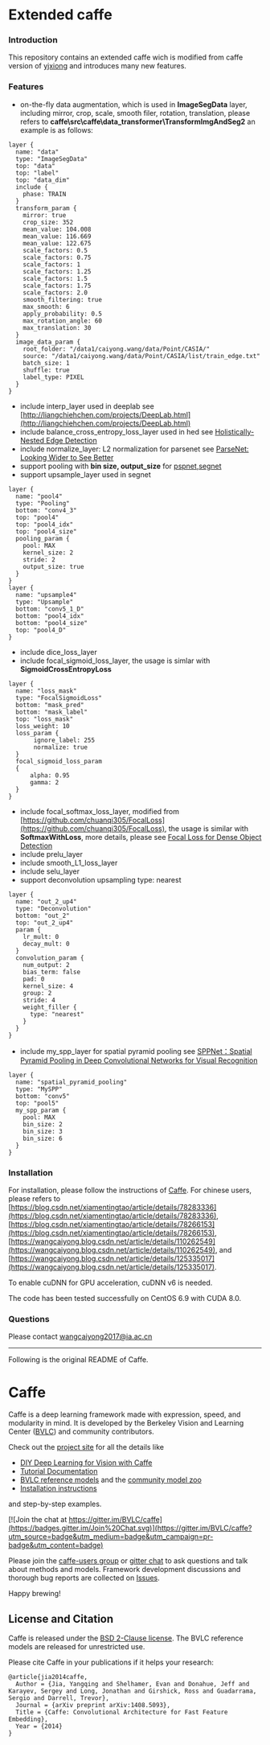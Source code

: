# Extended caffe 

### Introduction
This repository contains an extended caffe wich is modified from caffe version of [yjxiong](https://github.com/yjxiong/caffe/tree/mem) and introduces many new features.   

### Features
-  on-the-fly data augmentation, which is used in **ImageSegData** layer, including mirror, crop, scale, smooth filer, rotation, translation, please refers to **caffe\src\caffe\data_transformer\TransformImgAndSeg2**
an example is as follows:
```
layer {
  name: "data"
  type: "ImageSegData"
  top: "data"
  top: "label"
  top: "data_dim"
  include {
    phase: TRAIN
  }
  transform_param {
    mirror: true
    crop_size: 352
    mean_value: 104.008
    mean_value: 116.669
    mean_value: 122.675
    scale_factors: 0.5
    scale_factors: 0.75
    scale_factors: 1
    scale_factors: 1.25
    scale_factors: 1.5
    scale_factors: 1.75
    scale_factors: 2.0
	smooth_filtering: true
	max_smooth: 6
	apply_probability: 0.5
	max_rotation_angle: 60
	max_translation: 30
  }
  image_data_param {
    root_folder: "/data1/caiyong.wang/data/Point/CASIA/"
    source: "/data1/caiyong.wang/data/Point/CASIA/list/train_edge.txt"
    batch_size: 1
    shuffle: true
    label_type: PIXEL
  }
}
```
- include interp_layer used in deeplab
see  [http://liangchiehchen.com/projects/DeepLab.html](http://liangchiehchen.com/projects/DeepLab.html)
- include balance_cross_entropy_loss_layer used in hed
see [Holistically-Nested Edge Detection](https://github.com/s9xie/hed)
- include normalize_layer: L2 normalization for parsenet
see [ParseNet: Looking Wider to See Better](https://arxiv.org/abs/1506.04579)
- support pooling with **bin size, output_size** for [pspnet](https://github.com/hszhao/PSPNet),[segnet](http://mi.eng.cam.ac.uk/projects/segnet/)
- support upsample_layer used in segnet
````
layer {
  name: "pool4"
  type: "Pooling"
  bottom: "conv4_3"
  top: "pool4"
  top: "pool4_idx"
  top: "pool4_size"
  pooling_param {
    pool: MAX
    kernel_size: 2
    stride: 2
	output_size: true
  }
}
layer {
  name: "upsample4"
  type: "Upsample"
  bottom: "conv5_1_D"
  bottom: "pool4_idx"
  bottom: "pool4_size"
  top: "pool4_D"
}
```` 
- include dice_loss_layer
- include focal_sigmoid_loss_layer, the usage is simlar with **SigmoidCrossEntropyLoss** 
```
layer {
  name: "loss_mask"
  type: "FocalSigmoidLoss"
  bottom: "mask_pred"
  bottom: "mask_label"
  top: "loss_mask"
  loss_weight: 10
  loss_param {
       ignore_label: 255
	   normalize: true
  }
  focal_sigmoid_loss_param
  {
	  alpha: 0.95
      gamma: 2
  }
}
```
- include focal_softmax_loss_layer, modified from [https://github.com/chuanqi305/FocalLoss](https://github.com/chuanqi305/FocalLoss), the usage is similar with 
**SoftmaxWithLoss**, more details, please see [Focal Loss for Dense Object Detection](https://arxiv.org/abs/1708.02002)
- include prelu_layer
- include smooth_L1_loss_layer
- include selu_layer
- support deconvolution upsampling type: nearest
````
layer {
  name: "out_2_up4"
  type: "Deconvolution"
  bottom: "out_2"
  top: "out_2_up4"
  param {
    lr_mult: 0
    decay_mult: 0
  }
  convolution_param {
    num_output: 2
    bias_term: false
    pad: 0
    kernel_size: 4
    group: 2
    stride: 4
    weight_filler {
      type: "nearest"
    }
  }
}
````
- include my_spp_layer  for  spatial pyramid pooling
see [SPPNet：Spatial Pyramid Pooling in Deep Convolutional Networks for Visual Recognition](https://arxiv.org/abs/1406.4729)
```
layer {
  name: "spatial_pyramid_pooling"
  type: "MySPP"
  bottom: "conv5"
  top: "pool5"
  my_spp_param {
    pool: MAX
    bin_size: 2  
	bin_size: 3 
    bin_size: 6 
  }
} 
````
### Installation 

For installation, please follow the instructions of [Caffe](https://github.com/BVLC/caffe).
For chinese users, please refers to [https://blog.csdn.net/xiamentingtao/article/details/78283336](https://blog.csdn.net/xiamentingtao/article/details/78283336),
 [https://blog.csdn.net/xiamentingtao/article/details/78266153](https://blog.csdn.net/xiamentingtao/article/details/78266153), [https://wangcaiyong.blog.csdn.net/article/details/110262549](https://wangcaiyong.blog.csdn.net/article/details/110262549), and 
[https://wangcaiyong.blog.csdn.net/article/details/125335017](https://wangcaiyong.blog.csdn.net/article/details/125335017).

 To enable cuDNN for GPU acceleration, cuDNN v6 is needed. 

The code has been tested successfully on CentOS 6.9  with CUDA 8.0.

### Questions
Please contact wangcaiyong2017@ia.ac.cn

----
Following is the original README of Caffe.

# Caffe

Caffe is a deep learning framework made with expression, speed, and modularity in mind.
It is developed by the Berkeley Vision and Learning Center ([BVLC](http://bvlc.eecs.berkeley.edu)) and community contributors.

Check out the [project site](http://caffe.berkeleyvision.org) for all the details like

- [DIY Deep Learning for Vision with Caffe](https://docs.google.com/presentation/d/1UeKXVgRvvxg9OUdh_UiC5G71UMscNPlvArsWER41PsU/edit#slide=id.p)
- [Tutorial Documentation](http://caffe.berkeleyvision.org/tutorial/)
- [BVLC reference models](http://caffe.berkeleyvision.org/model_zoo.html) and the [community model zoo](https://github.com/BVLC/caffe/wiki/Model-Zoo)
- [Installation instructions](http://caffe.berkeleyvision.org/installation.html)

and step-by-step examples.

[![Join the chat at https://gitter.im/BVLC/caffe](https://badges.gitter.im/Join%20Chat.svg)](https://gitter.im/BVLC/caffe?utm_source=badge&utm_medium=badge&utm_campaign=pr-badge&utm_content=badge)

Please join the [caffe-users group](https://groups.google.com/forum/#!forum/caffe-users) or [gitter chat](https://gitter.im/BVLC/caffe) to ask questions and talk about methods and models.
Framework development discussions and thorough bug reports are collected on [Issues](https://github.com/BVLC/caffe/issues).

Happy brewing!

## License and Citation

Caffe is released under the [BSD 2-Clause license](https://github.com/BVLC/caffe/blob/master/LICENSE).
The BVLC reference models are released for unrestricted use.

Please cite Caffe in your publications if it helps your research:

    @article{jia2014caffe,
      Author = {Jia, Yangqing and Shelhamer, Evan and Donahue, Jeff and Karayev, Sergey and Long, Jonathan and Girshick, Ross and Guadarrama, Sergio and Darrell, Trevor},
      Journal = {arXiv preprint arXiv:1408.5093},
      Title = {Caffe: Convolutional Architecture for Fast Feature Embedding},
      Year = {2014}
    }

